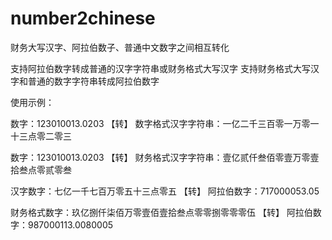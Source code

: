 # number2chinese
财务大写汉字、阿拉伯数子、普通中文数字之间相互转化

支持阿拉伯数字转成普通的汉字字符串或财务格式大写汉字
支持财务格式大写汉字和普通的数字字符串转成阿拉伯数字


使用示例：

数字：123010013.0203 【转】 数字格式汉字字符串：一亿二千三百零一万零一十三点零二零三

数字：123010013.0203 【转】 财务格式汉字字符串：壹亿贰仟叁佰零壹万零壹拾叁点零贰零叁

汉字数字：七亿一千七百万零五十三点零五 【转】 阿拉伯数字：717000053.05

财务格式数字：玖亿捌仟柒佰万零壹佰壹拾叁点零零捌零零零伍 【转】 阿拉伯数字：987000113.0080005
